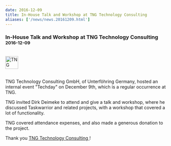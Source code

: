 ```yaml
---
date: 2016-12-09
title: In-House Talk and Workshop at TNG Technology Consulting
aliases: ['/news/news.20161209.html']
---
```

<div class="col-md-8 main">
 <div class="row">
  <h3>
   In-House Talk and Workshop at TNG Technology Consulting
   <small>
    2016-12-09
   </small>
  </h3>
  <br/>
  <a href="http://www.tngtech.com">
   <img alt="TNG Technology Consulting" class="img-repsonsive" src="/news/images/tng.png" style="height:40px;"/>
  </a>
  <br/>
  <br/>
  <p>
   TNG Technology Consulting GmbH, of Unterföhring Germany, hosted an
            internal event "Techday" on December 9th, which is a regular
            occurrence at TNG.
  </p>
  <p>
   TNG invited Dirk Deimeke to attend and give a talk and workshop,
            where he discussed Taskwarrior and related projects, with a
            workshop that covered a lot of functionality.
  </p>
  <p>
   TNG covered attendance expenses, and also made a generous donation
            to the project.
  </p>
  <p>
   Thank you
   <a href="http://www.tngtech.com">
    TNG Technology Consulting
   </a>
   !
  </p>
  <br/>
  <br/>
 </div>
</div>

